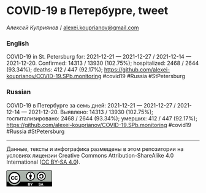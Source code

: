 COVID-19 в Петербурге, tweet
============================

*Алексей Куприянов* /
<a href="mailto:alexei.kouprianov@gmail.com" class="email">alexei.kouprianov@gmail.com</a>

### English

COVID-19 in St. Petersburg for: 2021-12-21 — 2021-12-27 / 2021-12-14 —
2021-12-20. Сonfirmed: 14313 / 13930 (102.75%); hospitalized: 2468 /
2644 (93.34%); deaths: 412 / 447 (92.17%);
<a href="https://github.com/alexei-kouprianov/COVID-19.SPb.monitoring" class="uri">https://github.com/alexei-kouprianov/COVID-19.SPb.monitoring</a>
\#covid19 \#Russia \#StPetersburg

### Russian

COVID-19 в Петербурге за семь дней: 2021-12-21 — 2021-12-27 / 2021-12-14
— 2021-12-20. Выявлено: 14313 / 13930 (102.75%); госпитализировано: 2468
/ 2644 (93.34%); умерших: 412 / 447 (92.17%);
<a href="https://github.com/alexei-kouprianov/COVID-19.SPb.monitoring" class="uri">https://github.com/alexei-kouprianov/COVID-19.SPb.monitoring</a>
\#covid19 \#Russia \#StPetersburg

------------------------------------------------------------------------

Данные, тексты и инфографика размещены в этом репозитории на условиях
лицензии Creative Commons Attribution-ShareAlike 4.0 International ([CC
BY-SA 4.0](https://creativecommons.org/licenses/by-sa/4.0/)).

![](../misc/CC-BY-SA-icon.png "CC-BY-SA")
